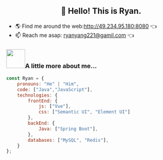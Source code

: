<h2 align="center">👋 Hello! This is Ryan.</h2>

- 🌎 Find me around the web:http://49.234.95.180:8080  👈
- 📫 Reach me asap: ryanyang221@gamil.com  👈



### <img src="https://media.giphy.com/media/WUlplcMpOCEmTGBtBW/giphy.gif" width="50">A little more about me...  

```javascript
const Ryan = {
    pronouns: "He" | "Him",
    code: ["Java","JavaScript"],
    technologies: {
        frontEnd: {
            js: ["Vue"],
            css: ["Semantic UI", "Element UI"]
        },
        backEnd: {
            Java: ["Spring Boot"],
        },
        databases: ["MySQL", "Redis"],
    }
};
```
